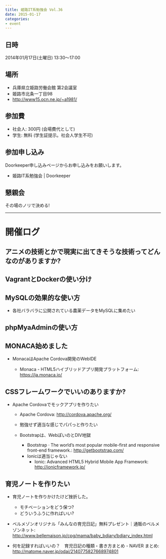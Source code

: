 ```yaml
---
title: 姫路IT系勉強会 Vol.36
date: 2015-01-17
categories:
- event
---
```


日時
----

2014年01月17日(土曜日) 13:30～17:00

場所
----

-   兵庫県立姫路労働会館 第2会議室
-   姫路市北条一丁目98
-   <http://www15.ocn.ne.jp/~a1981/>

参加費
------

-   社会人: 300円 (会場費代として)
-   学生: 無料 (学生証提示。社会人学生不可)

参加申し込み
------------

Doorkeeper申し込みページからお申し込みをお願いします。

-   姫路IT系勉強会 | Doorkeeper

懇親会
------

その場のノリで決める!

------------------------------------------------------------------------

開催ログ
========

アニメの技術とかで現実に出てきそうな技術ってどんなのがありますか?
-----------------------------------------------------------------

VagrantとDockerの使い分け
-------------------------

MySQLの効果的な使い方
---------------------

-   各社バラバラに公開されている農薬データをMySQLに集めたい

phpMyaAdminの使い方
-------------------

MONACA始めました
----------------

-   MonacaはApache Cordova開発のWebIDE

    -   Monaca - HTML5ハイブリッドアプリ開発プラットフォーム: <https://ja.monaca.io/>

CSSフレームワークでいいのありますか?
------------------------------------

-   Apache Cordovaでモックアプリを作りたい

    -   Apache Cordova: <http://cordova.apache.org/>
    -   勉強せず適当な感じでパパっと作りたい
    -   Bootstrapは、WebぽいのとDIV地獄

        -   Bootstrap · The world’s most popular mobile-first and responsive front-end framework.: <http://getbootstrap.com/>

        <!-- -->

        -   Ionicは適当じゃない
            -   Ionic: Advanced HTML5 Hybrid Mobile App Framework: <http://ionicframework.jp/>

育児ノートを作りたい
--------------------

-   育児ノートを作りかけたけど挫折した。

    -   モチベーションをどう保つ?
    -   どういうふうに作ればいい?
-   ベルメゾンオリジナル「みんなの育児日記」無料プレゼント｜通販のベルメゾンネット: <http://www.bellemaison.jp/cpg/mama/baby_bdiary/bdiary_index.html>

-   何を記録すればいいの？　育児日記の種類・書き方まとめ - NAVER まとめ: <http://matome.naver.jp/odai/2140775827668974801>

​

​

